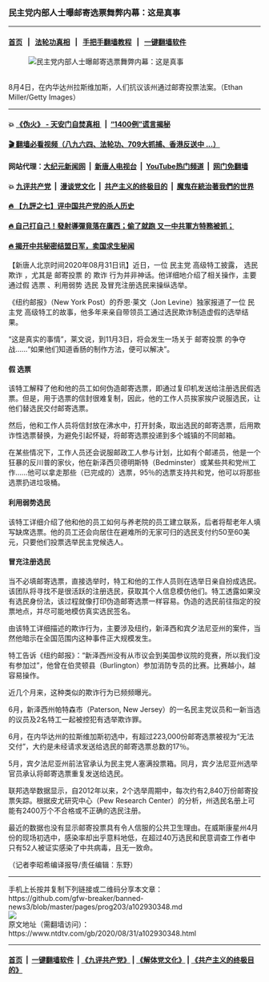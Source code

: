 ### 民主党内部人士曝邮寄选票舞弊内幕：这是真事
------------------------

#### [首页](https://github.com/gfw-breaker/banned-news3/blob/master/README.md) &nbsp;&nbsp;|&nbsp;&nbsp; [法轮功真相](https://github.com/begood0513/basic/blob/master/README.md)  &nbsp;&nbsp;|&nbsp;&nbsp; [手把手翻墙教程](https://github.com/gfw-breaker/guides/wiki)  &nbsp;&nbsp;|&nbsp;&nbsp; [一键翻墙软件](https://github.com/gfw-breaker/nogfw/blob/master/README.md)  



<div><div class="featured_image">
 <figure>
  <img alt="民主党内部人士曝邮寄选票舞弊内幕：这是真事" src="https://i.ntdtv.com/assets/uploads/2020/08/6-26-800x450.jpg"/>
 </figure><br/>
 <span class="caption">
  8月4日，在内华达州拉斯维加斯，人们抗议该州通过邮寄投票法案。（Ethan Miller/Getty Images）
 </span>
</div>
</div><hr/>

#### 💥 [《伪火》 - 天安门自焚真相 ](http://141.164.51.119:10000/videos/blog/weihuo.html)&nbsp; |&nbsp; [“1400例”谎言揭秘  ](http://141.164.51.119:10000/videos/blog/jiexi1400.html)

#### [ 🎬  翻墙必看视频（八九六四、法轮功、709大抓捕、香港反送中 ...）](https://github.com/gfw-breaker/links/blob/master/banned.md)

#### 网站代理：[大纪元新闻网](http://167.172.10.89:10080/gb/) &nbsp;|&nbsp; [新唐人电视台](http://167.172.10.89:8808/gb/)  &nbsp;|&nbsp; [YouTube热门频道](http://158.247.203.241/youtube.html) &nbsp;|&nbsp; [网门免翻墙](http://158.247.203.241:11000/show.aspx?name=ogHome)

#### 💥 [九评共产党](http://141.164.51.119:10000/videos/res/jiuping/)&nbsp; |&nbsp; [漫谈党文化](http://141.164.51.119:10000/videos/res/mtdwh/)&nbsp; |&nbsp; [共产主义的终极目的](http://141.164.51.119:10000/videos/res/zjmd/)&nbsp; |&nbsp; [魔鬼在統治著我們的世界](http://141.164.51.119:10000/videos/res/TheSpecter/)  

#### [ 🔥  【九評之七】评中国共产党的杀人历史](http://141.164.51.119:10000/videos/news/../res/jiuping/index.html)

#### [ 🔥  自己打自己！發射導彈竟落在廣西；偷了就跑 又一中共軍方特務被抓；](http://141.164.51.119:10000/videos/news/soh01.html)

#### [ 🔥  揭开中共秘密结盟日军，卖国求生秘闻 ](http://141.164.51.119:10000/videos/news/epoch01.html)

<div><div class="post_content" itemprop="articleBody">
 <p>
  【新唐人北京时间2020年08月31日讯】近日，一位
  <ok href="https://www.ntdtv.com/gb/民主党.htm">
   民主党
  </ok>
  高级特工披露，
  <ok href="https://www.ntdtv.com/gb/选民.htm">
   选民
  </ok>
  <ok href="https://www.ntdtv.com/gb/欺诈.htm">
   欺诈
  </ok>
  ，尤其是
  <ok href="https://www.ntdtv.com/gb/邮寄投票.htm">
   邮寄投票
  </ok>
  的
  <ok href="https://www.ntdtv.com/gb/欺诈.htm">
   欺诈
  </ok>
  行为并非神话。他详细地介绍了相关操作，主要通过假
  <ok href="https://www.ntdtv.com/gb/选票.htm">
   选票
  </ok>
  、利用弱势
  <ok href="https://www.ntdtv.com/gb/选民.htm">
   选民
  </ok>
  及冒充注册选民来操纵选举。
 </p>
 <p>
  《纽约邮报》（New York Post）的乔恩·莱文（Jon Levine）独家报道了一位
  <ok href="https://www.ntdtv.com/gb/民主党.htm">
   民主党
  </ok>
  高级特工的故事，他多年来亲自带领员工通过选民欺诈制造虚假的选举结果。
 </p>
 <p>
  “这是真实的事情”，莱文说，到11月3日，将会发生一场关于
  <ok href="https://www.ntdtv.com/gb/邮寄投票.htm">
   邮寄投票
  </ok>
  的争夺战……“如果他们知道香肠的制作方法，便可以解决”。
 </p>
 <h4>
  假
  <ok href="https://www.ntdtv.com/gb/选票.htm">
   选票
  </ok>
 </h4>
 <p>
  该特工解释了他和他的员工如何伪造邮寄选票，即通过复印机发送给注册选民假选票。但是，用于选票的信封很难复制，因此，他的工作人员挨家挨户说服选民，让他们替选民交付邮寄选票。
 </p>
 <p>
  然后，他和工作人员将信封放在沸水中，打开封条，取出选民的邮寄选票，后用欺诈性选票替换，为避免引起怀疑，将邮寄选票投递到多个城镇的不同邮箱。
 </p>
 <p>
  在某些情况下，工作人员还会说服邮政工人参与计划，比如有个邮递员，他是一个狂暴的反川普的家伙，他在新泽西贝德明斯特（Bedminster）或某些共和党州工作……他可以拿走那些（已完成的）选票，95％的选票支持共和党，他可以将那些选票扔进垃圾桶。
 </p>
 <h4>
  利用弱势选民
 </h4>
 <p>
  该特工详细介绍了他和他的员工如何与养老院的员工建立联系，后者将帮老年人填写缺席选票。他的员工还会向居住在避难所的无家可归的选民支付约50至60美元，只要他们投票选举民主党候选人。
 </p>
 <h4>
  冒充注册选民
 </h4>
 <p>
  当不必填邮寄选票，直接选举时，特工和他的工作人员则在选举日亲自扮成选民。该团队将寻找不是很活跃的注册选民，获取其个人信息模仿他们。特工透露如果没有选民身份法，该过程就像打印伪造邮寄选票一样容易。伪造的选民前往指定的投票地点，并尽可能地模仿真实选民签名。
 </p>
 <p>
  由该特工详细描述的欺诈行为，主要涉及纽约，新泽西和宾夕法尼亚州的案件，当然他暗示在全国范围内这种事件正大规模发生。
 </p>
 <p>
  特工告诉《纽约邮报》：“新泽西州没有从市议会到美国参议院的竞赛，所以我们没有参加过”，他曾在伯灵顿县（Burlington）参加消防专员的比赛。比赛越小，越容易操作。
 </p>
 <p>
  近几个月来，这种类似的欺诈行为已频频曝光。
 </p>
 <p>
  6月，新泽西州帕特森市（Paterson, New Jersey）的一名民主党议员和一新当选的议员及2名特工一起被控犯有选举欺诈罪。
 </p>
 <p>
  6月，在内华达州的拉斯维加斯初选中，有超过223,000份邮寄选票被视为“无法交付”，大约是未经请求发送给选民的邮寄选票总数的17％。
 </p>
 <p>
  5月，宾夕法尼亚州前法官承认为民主党人塞满投票箱。同月，宾夕法尼亚州选举官员承认将邮寄选票重复发送给选民。
 </p>
 <p>
  联邦选举数据显示，自2012年以来，2个选举周期中，每次约有2,840万份邮寄投票失踪。根据皮尤研究中心（Pew Research Center）的分析，州选民名册上可能有2400万个不合格或不正确的选民注册。
 </p>
 <p>
  最近的数据也没有显示邮寄投票具有令人信服的公共卫生理由。在威斯康星州4月份的现场初选中，感染率却出乎意料地低，在超过40万选民和民意调查工作者中只有52人被证实感染了中共病毒，且无一致命。
 </p>
 <p>
  （记者李昭希编译报导/责任编辑：东野）
 </p>
 <div class="single_ad">
 </div>
</div>
</div>
<hr/>
手机上长按并复制下列链接或二维码分享本文章：<br/>
https://github.com/gfw-breaker/banned-news3/blob/master/pages/prog203/a102930348.md <br/>
<a href='https://github.com/gfw-breaker/banned-news3/blob/master/pages/prog203/a102930348.md'><img src='https://github.com/gfw-breaker/banned-news3/blob/master/pages/prog203/a102930348.md.png'/></a> <br/>
原文地址（需翻墙访问）：https://www.ntdtv.com/gb/2020/08/31/a102930348.html


------------------------
#### [首页](https://github.com/gfw-breaker/banned-news3/blob/master/README.md) &nbsp;|&nbsp; [一键翻墙软件](https://github.com/gfw-breaker/nogfw/blob/master/README.md) &nbsp;| [《九评共产党》](https://github.com/gfw-breaker/9ping.md/blob/master/README.md#九评之一评共产党是什么) | [《解体党文化》](https://github.com/gfw-breaker/jtdwh.md/blob/master/README.md) | [《共产主义的终极目的》](https://github.com/gfw-breaker/gczydzjmd.md/blob/master/README.md)


<img src='http://gfw-breaker.win/banned-news3/pages/prog203/a102930348.md' width='0px' height='0px'/>